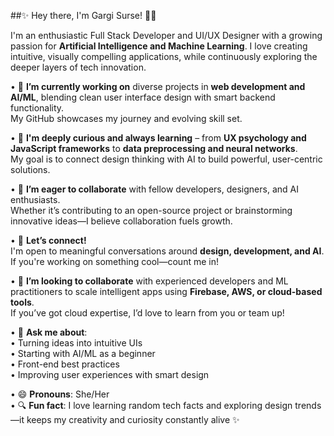 ##✨ Hey there, I'm Gargi Surse! 👩‍💻

I'm an enthusiastic Full Stack Developer and UI/UX Designer with a growing passion for **Artificial Intelligence and Machine Learning**. I love creating intuitive, visually compelling applications, while continuously exploring the deeper layers of tech innovation.

• 🔭 **I’m currently working on** diverse projects in **web development and AI/ML**, blending clean user interface design with smart backend functionality.  
  My GitHub showcases my journey and evolving skill set.

• 🌱 **I'm deeply curious and always learning** – from **UX psychology and JavaScript frameworks** to **data preprocessing and neural networks**.  
  My goal is to connect design thinking with AI to build powerful, user-centric solutions.

• 👯 **I’m eager to collaborate** with fellow developers, designers, and AI enthusiasts.  
  Whether it’s contributing to an open-source project or brainstorming innovative ideas—I believe collaboration fuels growth.

• 🤝 **Let’s connect!**  
  I'm open to meaningful conversations around **design, development, and AI**. If you're working on something cool—count me in!

• 🤔 **I’m looking to collaborate** with experienced developers and ML practitioners to scale intelligent apps using **Firebase, AWS, or cloud-based tools**.  
  If you’ve got cloud expertise, I’d love to learn from you or team up!

• 💬 **Ask me about**:  
  • Turning ideas into intuitive UIs  
  • Starting with AI/ML as a beginner  
  • Front-end best practices  
  • Improving user experiences with smart design

• 😄 **Pronouns**: She/Her  
• 🔍 **Fun fact**: I love learning random tech facts and exploring design trends—it keeps my creativity and curiosity constantly alive ✨

